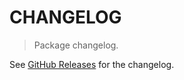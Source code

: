 # CHANGELOG

> Package changelog.

See [GitHub Releases](https://github.com/stdlib-js/assert-is-node-repl/releases) for the changelog.